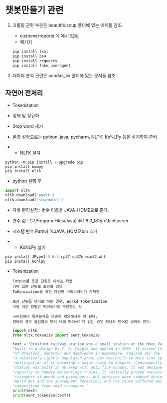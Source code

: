 # 챗봇만들기 관련

1. 크롤링 관련 부분은 beautifulsoup 폴더에 있는 예제들 참조.
    - customerreports 에 예시 있음.
    - 패키지
    ```python
    pip install lxml
    pip install bs4
    pip install requests
    pip install fake_useragent
    ```

2. 데이터 분석 관련은 pandas_ex 폴더에 있는 문서들 참조. 



## 자연어 전처리
- Tokenization
- 정제 및 정규화
- Stop word 제거

- 환경 설정으로는 python, java, pycharm, NLTK, KoNLPy 등을 설치하여 준비
- - NLTK 설치
```
python -m pip install --upgrade pip
pip install numpy
pip install nltk

```
- python 실행 후
```python
import nltk
nltk.download('puckt')
nltk.download('stopwords')

```
- 자바 환경설정 : 변수 이름을 JAVA_HOME으로 준다.
- 변수 값 :  C:\Program Files\Java|jdk1.8.0_181\jre\bin\server
- 시스템 변수 Path에 %JAVA_HOME\bin 추가



- - KoNLPy 설치
```python
pip install JPype1-0.6.3-cp37-cp37m-win32.whl
pip install konlpy
```





- Tokenization

  ```
  Corpus를 토큰 단위로 나누는 작업
  의미 있는 단위로 토큰을 정의
  ToKenization을 위한 다양한 라이브러리가 존재함
  
  토큰 단위를 단어로 하는 경우, Workd Tokenization
  가장 쉬운 방법은 띄어쓰기로 구분하는 것
  
  구두점이나 특수문자를 단순히 제외해서는 안 된다.
  영어의 경우 줄임말과 단어 내에 띄어쓰기가 있는 경우 하나의 단어로 보아야 한다.
  ```

  

  ```python
  import nltk
  from nltk.tokenize import sent_tokenize
  
  text = "Droxford railway station was a small station on the Meon Valley Railway,"
  "built to a design by T. P. Figgis and opened in 1903. It served the villages"
  "of Droxford, Soberton and Hambledon in Hampshire, England.[A] The railway served"
  "a relatively lightly populated area, but was built to main line specifications in "
  "anticipation of it becoming a major route to Gosport. Consequently, although the" 
  "station was built in an area with only five houses, it was designed with the" 
  "capacity to handle 10-carriage trains. It initially proved successful both for the" 
  "transport of goods and passengers, but services were reduced during the First" 
  "World War and the subsequent recession, and the route suffered owing to" 
  "competition from road transport."
  print(text)
  print(sent_tokenize(text))
  ```

  

